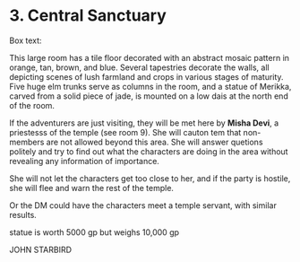 # 3. Central Sanctuary

Box text:

This large room has a tile floor decorated with an abstract mosaic 
pattern in orange, tan, brown, and blue.
Several tapestries decorate the walls, all depicting scenes of lush farmland
and crops in various stages of maturity. Five huge elm trunks serve as
columns in the room, and a statue of Merikka, carved from a solid piece
of jade, is mounted on a low dais at the north end of the room.


If the adventurers are just visiting, they will be met here by
**Misha Devi**, a priestesss of the temple (see room 9). She will
cauton tem that non-members are not allowed beyond this area.  She will
answer quetions politely and try to find out what the characters are
doing in the area without revealing any information of importance.

She will not let the characters get too close to her, and if the party
is hostile, she will flee and warn the rest of the temple.

Or the DM could have the characters meet a temple servant, with 
similar results.

statue is worth 5000 gp but weighs 10,000 gp


JOHN STARBIRD

